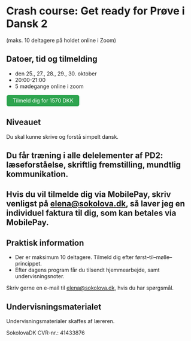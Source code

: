 # Crash course: Get ready for Prøve i Dansk 2 
(maks. 10 deltagere på holdet online i Zoom)

## Datoer, tid og tilmelding
* den 25., 27., 28., 29., 30. oktober
* 20:00-21:00 
* 5 mødegange online i zoom

<a class="btn" href="https://buy.stripe.com/9AQdUecMq7sbas03cl"> Tilmeld dig for 1570 DKK </a>

## Niveauet

Du skal kunne skrive og forstå simpelt dansk.

## Du får træning i alle delelementer af PD2: læseforståelse, skriftlig fremstilling, mundtlig kommunikation. 

## Hvis du vil tilmelde dig via MobilePay, skriv venligst på elena@sokolova.dk, så laver jeg en individuel faktura til dig, som kan betales via MobilePay.

## Praktisk information  
* Der er maksimum 10 deltagere. Tilmeld dig efter først–til–mølle–princippet. 
* Efter dagens program får du tilsendt hjemmearbejde, samt undervisningsnoter. 

Skriv gerne en e-mail til [elena@sokolova.dk](mailto:elena@sokolova.dk), hvis du har spørgsmål. 

<style>
.btn {
  color: white;
  background-color: #2ea44f;
  border-color: rgba(27,31,35,.1);
  box-shadow: 0 0px 0 rgba(27,31,35,.1),inset 0 1px 0 hsla(0,0%,100%,.03);
  position: relative;
  display: inline-block;
  padding: 5px 16px;
  font-size: 14px
  font-weight: 500;
  line-height: 20px;
  white-space: nowrap;
  vertical-align: middle;
  cursor: pointer;
  border: 1px solid;
  border-radius: 6px;
  text-decoration: none;
}
</style>

## Undervisningsmaterialet

Undervisningsmaterialer skaffes af læreren.

SokolovaDK CVR-nr.: 41433876
